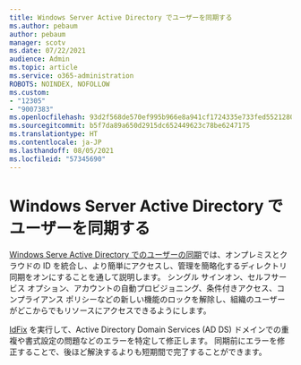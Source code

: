 ```yaml
---
title: ‎Windows‎ Server ‎Active Directory‎ でユーザーを同期する
ms.author: pebaum
author: pebaum
manager: scotv
ms.date: 07/22/2021
audience: Admin
ms.topic: article
ms.service: o365-administration
ROBOTS: NOINDEX, NOFOLLOW
ms.custom:
- "12305"
- "9007383"
ms.openlocfilehash: 93d2f568de570ef995b966e8a941cf1724335e733fed5521280396516437d698
ms.sourcegitcommit: b5f7da89a650d2915dc652449623c78be6247175
ms.translationtype: HT
ms.contentlocale: ja-JP
ms.lasthandoff: 08/05/2021
ms.locfileid: "57345690"
---
```

# <a name="sync-users-from-your-windows-server-active-directory"></a>‎Windows‎ Server ‎Active Directory‎ でユーザーを同期する

[Windows Serve Active Directory でのユーザーの同期](https://admin.microsoft.com/AdminPortal/Home#/featureexplorer/security/Identity)では、オンプレミスとクラウドの ID を統合し、より簡単にアクセスし、管理を簡略化するディレクトリ同期をオンにすることを通して説明します。 シングル サインオン、セルフサービス オプション、アカウントの自動プロビジョニング、条件付きアクセス、コンプライアンス ポリシーなどの新しい機能のロックを解除し、組織のユーザーがどこからでもリソースにアクセスできるようにします。 

[IdFix](https://admin.microsoft.com/Adminportal/Home?source=applauncher#/modernonboarding/IdentityWizard) を実行して、‎Active Directory‎ Domain Services (AD DS) ドメインでの重複や書式設定の問題などのエラーを特定して修正します。 同期前にエラーを修正することで、後ほど解決するよりも短期間で完了することができます。

